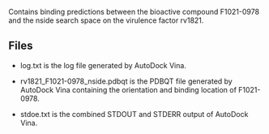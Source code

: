 Contains binding predictions between the bioactive compound F1021-0978 and the nside search space on the virulence factor rv1821.

## Files

- log.txt is the log file generated by AutoDock Vina.

- rv1821_F1021-0978_nside.pdbqt is the PDBQT file generated by AutoDock Vina containing the orientation and binding location of F1021-0978.

- stdoe.txt is the combined STDOUT and STDERR output of AutoDock Vina.


